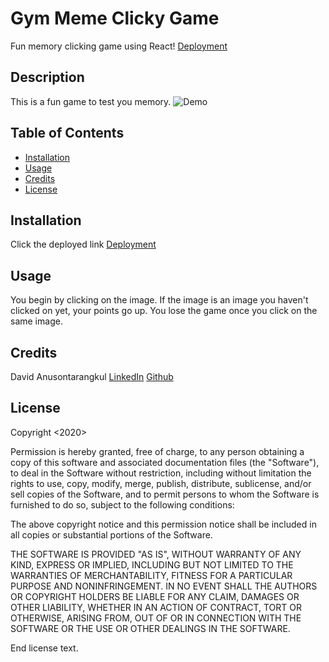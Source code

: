 # Gym Meme Clicky Game

Fun memory clicking game using React!
[Deployment](https://anusontarangkul.github.io/clicky-game/)

## Description

This is a fun game to test you memory.
![Demo](./demo-gif.gif)

## Table of Contents

- [Installation](#installation)
- [Usage](#usage)
- [Credits](#credits)
- [License](#license)

## Installation

Click the deployed link [Deployment](https://anusontarangkul.github.io/clicky-game/)

## Usage

You begin by clicking on the image. If the image is an image you haven't clicked on yet, your points go up. You lose the game once you click on the same image.

## Credits

David Anusontarangkul
[LinkedIn](https://www.linkedin.com/in/anusontarangkul/)
[Github](https://github.com/anusontarangkul)

## License

Copyright <2020> <COPYRIGHT HOLDER>

Permission is hereby granted, free of charge, to any person obtaining a copy of this software and associated documentation files (the "Software"), to deal in the Software without restriction, including without limitation the rights to use, copy, modify, merge, publish, distribute, sublicense, and/or sell copies of the Software, and to permit persons to whom the Software is furnished to do so, subject to the following conditions:

The above copyright notice and this permission notice shall be included in all copies or substantial portions of the Software.

THE SOFTWARE IS PROVIDED "AS IS", WITHOUT WARRANTY OF ANY KIND, EXPRESS OR IMPLIED, INCLUDING BUT NOT LIMITED TO THE WARRANTIES OF MERCHANTABILITY, FITNESS FOR A PARTICULAR PURPOSE AND NONINFRINGEMENT. IN NO EVENT SHALL THE AUTHORS OR COPYRIGHT HOLDERS BE LIABLE FOR ANY CLAIM, DAMAGES OR OTHER LIABILITY, WHETHER IN AN ACTION OF CONTRACT, TORT OR OTHERWISE, ARISING FROM, OUT OF OR IN CONNECTION WITH THE SOFTWARE OR THE USE OR OTHER DEALINGS IN THE SOFTWARE.

End license text.
